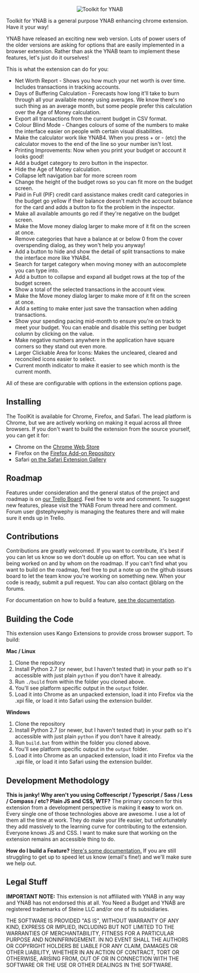 <p align="center">
  <img src="http://i.imgur.com/SJhwBpU.png" alt="Toolkit for YNAB">
</p>

Toolkit for YNAB is a general purpose YNAB enhancing chrome extension. Have it your way!

YNAB have released an exciting new web version. Lots of power users of the older
versions are asking for options that are easily implemented in a browser extension.
Rather than ask the YNAB team to implement these features, let's just do it
ourselves!

This is what the extension can do for you:

- Net Worth Report - Shows you how much your net worth is over time. Includes transactions in tracking accounts.
- Days of Buffering Calculation - Forecasts how long it'll take to burn through all your available money using averages. We know there's no such thing as an average month, but some people prefer this calculation over the Age of Money calculation.
- Export all transactions from the current budget in CSV format.
- Colour Blind Mode - Changes colours of some of the numbers to make the interface easier on people with certain visual disabilities.
- Make the calculator work like YNAB4. When you press + or - (etc) the calculator moves to the end of the line so your number isn't lost.
- Printing Improvements: Now when you print your budget or account it looks good!
- Add a budget category to zero button in the inspector.
- Hide the Age of Money calculation.
- Collapse left navigation bar for more screen room
- Change the height of the budget rows so you can fit more on the budget screen.
- Paid in Full (PIF) credit card assistance makes credit card categories in the budget go yellow if their balance doesn't match the account balance for the card and adds a button to fix the problem in the inspector.
- Make all available amounts go red if they're negative on the budget screen.
- Make the Move money dialog larger to make more of it fit on the screen at once.
- Remove categories that have a balance at or below 0 from the cover overspending dialog, as they won't help you anyway!
- Add a button to hide and show the detail of split transactions to make the interface more like YNAB4.
- Search for target category when moving money with an autocomplete you can type into.
- Add a button to collapse and expand all budget rows at the top of the budget screen.
- Show a total of the selected transactions in the account view.
- Make the Move money dialog larger to make more of it fit on the screen at once.
- Add a setting to make enter just save the transaction when adding transactions.
- Show your spending pacing mid-month to ensure you're on track to meet your budget. You can enable and disable this setting per budget column by clicking on the value.
- Make negative numbers anywhere in the application have square corners so they stand out even more.
- Larger Clickable Area for Icons: Makes the uncleared, cleared and reconciled icons easier to select.
- Current month indicator to make it easier to see which month is the current month.

All of these are configurable with options in the extension options page.

Installing
---------------
The ToolKit is available for Chrome, Firefox, and Safari. The lead platform is Chrome, but we are actively working on making it equal across all three browsers.
If you don't want to build the extension from the source yourself, you can get it for:

- Chrome on the [Chrome Web Store](https://chrome.google.com/webstore/detail/toolkit-for-ynab/lmhdkkhepllpnondndgpgclfjnlofgjl)
- Firefox on the [Firefox Add-on Repository](https://addons.mozilla.org/firefox/addon/toolkit-for-ynab/)
- Safari [on the Safari Extension Gallery](https://safari-extensions.apple.com/details/?id=com.kangoextensions.ynabenhanced-7M68YQDBSE)

Roadmap
-------

Features under consideration and the general status of the project and roadmap is on [our Trello Board](https://trello.com/b/EzOvXlil/ynab-enhanced-roadmap). Feel free to vote and comment. To suggest new features, please visit the YNAB Forum thread here and comment. Forum user @stephywephy is managing the features there and will make sure it ends up in Trello.

Contributions
-------------

Contributions are greatly welcomed. If you want to contribute, it's best if you can let us know so we don't double up on effort. You can see what is being worked on and by whom on the roadmap. If you can't find what you want to build on the roadmap, feel free to put a note up on the github issues board to let the team know you're working on something new. When your code is ready, submit a pull request. You can also contact @blarg on the forums.

For documentation on how to build a feature, [see the documentation](https://github.com/blargity/toolkit-for-ynab/blob/master/src/common/res/features/HOW_TO_BUILD_FEATURES.md).

Building the Code
-----------------
This extension uses Kango Extensions to provide cross browser support. To build:

**Mac / Linux**

1. Clone the repository
1. Install Python 2.7 (or newer, but I haven't tested that) in your path so it's accessible with just plain ```python``` if you don't have it already.
1. Run ```./build``` from within the folder you cloned above.
1. You'll see platform specific output in the ```output``` folder.
1. Load it into Chrome as an unpacked extension, load it into Firefox via the .xpi file, or load it into Safari using the extension builder.

**Windows**

1. Clone the repository
1. Install Python 2.7 (or newer, but I haven't tested that) in your path so it's accessible with just plain ```python``` if you don't have it already.
1. Run ```build.bat``` from within the folder you cloned above.
1. You'll see platform specific output in the ```output``` folder.
1. Load it into Chrome as an unpacked extension, load it into Firefox via the .xpi file, or load it into Safari using the extension builder.

Development Methodology
-----------------------

**This is janky! Why aren't you using Coffeescript / Typescript / Sass / Less / Compass / etc? Plain JS and CSS, WTF?**
The primary concern for this extension from a development perspective is making it **easy** to work on. Every single one of those technologies above are awesome. I use a lot of them all the time at work. They do make your life easier, but unfortunately they add massively to the learning curve for contributing to the extension. Everyone knows JS and CSS. I want to make sure that working on the extension remains an accessible thing to do.

**How do I build a Feature?**
[Here's some documentation.](https://github.com/blargity/toolkit-for-ynab/blob/master/src/common/res/features/HOW_TO_BUILD_FEATURES.md) If you are still struggling to get up to speed let us know (email's fine!) and we'll make sure we help out.

Legal Stuff
-----------

**IMPORTANT NOTE:** This extension is not affiliated with YNAB in any way and YNAB has not endorsed this at all. You Need a Budget and YNAB are registered trademarks of Steine LLC and/or one of its subsidiaries.

THE SOFTWARE IS PROVIDED "AS IS", WITHOUT WARRANTY OF ANY KIND, EXPRESS OR
IMPLIED, INCLUDING BUT NOT LIMITED TO THE WARRANTIES OF MERCHANTABILITY,
FITNESS FOR A PARTICULAR PURPOSE AND NONINFRINGEMENT. IN NO EVENT SHALL THE
AUTHORS OR COPYRIGHT HOLDERS BE LIABLE FOR ANY CLAIM, DAMAGES OR OTHER
LIABILITY, WHETHER IN AN ACTION OF CONTRACT, TORT OR OTHERWISE, ARISING FROM,
OUT OF OR IN CONNECTION WITH THE SOFTWARE OR THE USE OR OTHER DEALINGS IN THE
SOFTWARE.
